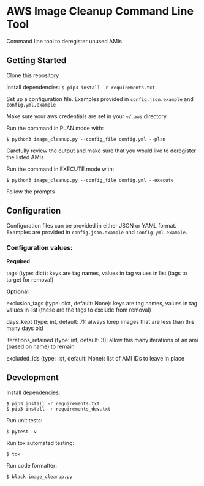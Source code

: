 # AWS Image Cleanup Command Line Tool

Command line tool to deregister unused AMIs

## Getting Started

Clone this repository

Install dependencies: `$ pip3 install -r requirements.txt`

Set up a configuration file. Examples provided in `config.json.example` and `config.yml.example`

Make sure your aws credentials are set in your `~/.aws` directory

Run the command in PLAN mode with:

`$ python3 image_cleanup.py --config_file config.yml --plan`

Carefully review the output and make sure that you would like to deregister the listed AMIs

Run the command in EXECUTE mode with:

`$ python3 image_cleanup.py --config_file config.yml --execute`

Follow the prompts

## Configuration

Configuration files can be provided in either JSON or YAML format.
Examples are provided in `config.json.example` and `config.yml.example`.

### Configuration values:

**Required**

tags (type: dict): keys are tag names, values in tag values in list (tags to target for removal)

**Optional**

exclusion_tags (type: dict, default: None): keys are tag names, values in tag values in list (these are the tags to exclude from removal)

days_kept (type: int, default: 7): always keep images that are less than this many days old

iterations_retained (type: int, default: 3): allow this many iterations of an ami (based on name) to remain

excluded_ids (type: list, default: None): list of AMI IDs to leave in place

## Development

Install dependencies:

```
$ pip3 install -r requirements.txt
$ pip3 install -r requirements_dev.txt
```

Run unit tests:

`$ pytest -v`

Run tox automated testing:

`$ tox`

Run code formatter:

```
$ black image_cleanup.py 
```